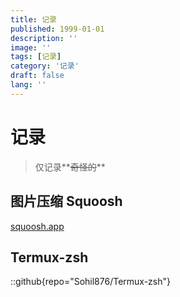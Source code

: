 ```yaml
---
title: 记录
published: 1999-01-01
description: ''
image: ''
tags: [记录]
category: '记录'
draft: false 
lang: ''
---
```


# 记录

> 仅记录**~~奇怪的~~**

## 图片压缩 Squoosh
[squoosh.app](https://squoosh.app)

## Termux-zsh

::github{repo="Sohil876/Termux-zsh"}

